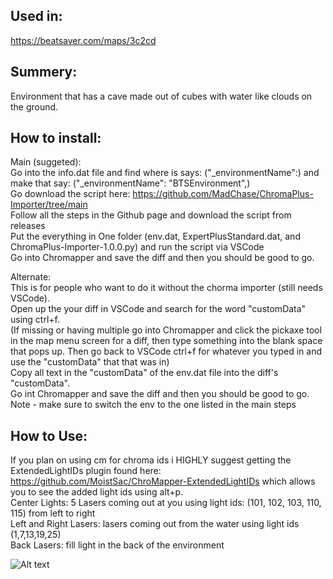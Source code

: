 ## Used in:  
https://beatsaver.com/maps/3c2cd

## Summery:  
Environment that has a cave made out of cubes with water like clouds on the ground.

## How to install:
Main (suggeted):  
Go into the info.dat file and find where is says: ("_environmentName":) and make that say: ("_environmentName": "BTSEnvironment",)  
Go download the script here: https://github.com/MadChase/ChromaPlus-Importer/tree/main  
Follow all the steps in the Github page and download the script from releases  
Put the everything in One folder (env.dat, ExpertPlusStandard.dat, and ChromaPlus-Importer-1.0.0.py) and run the script via VSCode  
Go into Chromapper and save the diff and then you should be good to go.

Alternate:    
This is for people who want to do it without the chorma importer (still needs VSCode).    
Open up the your diff in VSCode and search for the word "customData" using ctrl+f.   
(If missing or having multiple go into Chromapper and click the pickaxe tool in the map menu screen for a diff, then type something into the blank space that pops up. Then go back to VSCode ctrl+f for whatever you typed in and use the "customData" that that was in)    
Copy all text in the "customData" of the env.dat file into the diff's "customData".    
Go int Chromapper and save the diff and then you should be good to go.      
Note - make sure to switch the env to the one listed in the main steps


## How to Use:  
If you plan on using cm for chroma ids i HIGHLY suggest getting the ExtendedLightIDs plugin found here: https://github.com/MoistSac/ChroMapper-ExtendedLightIDs which allows you to see the added light ids using alt+p.   
Center Lights: 5 Lasers coming out at you using light ids: (101, 102, 103, 110, 115) from left to right  
Left and Right Lasers: lasers coming out from the water using light ids (1,7,13,19,25)  
Back Lasers: fill light in the back of the environment


![Alt text](PIC.png)
